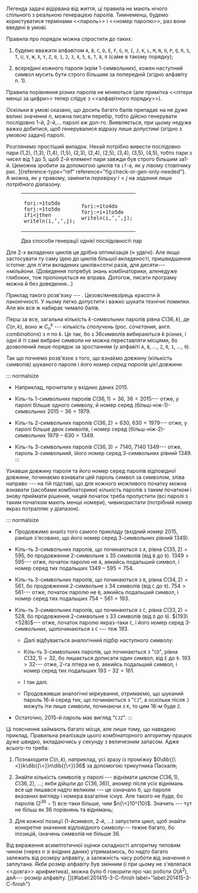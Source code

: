 Легенда задачі відірвана від життя, ці правила не мають нічого спільного
з реальною генерацією паролів. Тимнеменш, будемо користуватися термінами
\<\<пароль\>\> і \<\<номер паролю\>\>, раз вони введені в умові.

Правила про порядок можна спростити до таких:

1.  будемо вважати алфавітом `A`, `B`, `C`, `D`, `E`, `F`, `G`, `H`,
    `I`, `J`, `K`, `L`, `M`, `N`, `O`, `P`, `Q`, `R`, `S`, `T`, `U`,
    `V`, `W`, `X`, `Y`, `Z`, `0`, `1`, `2`, `3`, `4`, `5`, `6`,
    `7`, `8`, `9` (са́ме в такому порядку);

2.  всере́дині кожного пароля (крім 1-символьних), кожен наступний символ
    мусить бути строго більшим за попередній (згідно алфавіту п. 1).

Правила порівняння різних паролів не міняються (але примітка \<\<літери
менші за цифри\>\> тепер слідує з \<\<алфавітного порядку\>\>).

Оскільки в умові сказано, що досить багато балів припадає на не дуже
великі значення $n$, можна писати перебір, тобто дійсно генерувати
послідовно 1-й, 2-й,... паролі аж до$n$-го. Виявляється, при цьому
недуже важко добитися, щоб генерувалися відразу лише допустимі (згідно з
умовою задачі) паролі.

Розглянемо простіший випадок. Нехай потрібно вивести послідовно пари
(1,2), (1,3), (1,4), (1,5), (2,3), (2,4), (2,5), (3,4), (3,5), (4,5),
тобто пари з чисел від 1 до 5, щоб 2-й елемент пари завжди був строго
більшим за1-й. Цеможна зробити за допомогою циклів та `if`-а, як у
лівому стовпчику
рис. [1](#fig:check-or-gen-only-needed){reference-type="ref"
reference="fig:check-or-gen-only-needed"}. А можна, як у правому,
замінити *перевірку* ${i{<}j}$ на *задання лише потрібного* діапазону.

<figure id="fig:check-or-gen-only-needed">
<div class="center">
<table>
<tbody>
<tr class="odd">
<td style="text-align: left;"><div class="small">
<p><code>for</code><code>i:=1</code><code>to</code><code>5</code><code>do</code><br />
<code>for</code><code>j:=1</code><code>to</code><code>5</code><code>do</code><br />
<code>if</code><code>i</code><code>&lt;</code><code>j</code><code>then</code><br />
<code>writeln(i,</code><code>’,</code><code>’,</code><code>j);</code></p>
</div></td>
<td style="text-align: left;"><div class="small">
<p><code>for</code><code>i:=1</code><code>to</code><code>4</code><code>do</code><br />
<code>for</code><code>j:=i+1</code><code>to</code><code>5</code><code>do</code><br />
<code>writeln(i,</code><code>’,</code><code>’,</code><code>j);</code></p>
</div></td>
</tr>
</tbody>
</table>
</div>
<figcaption>Два способи генерації однієї послідовності пар</figcaption>
</figure>

Для 2-х вкладених циклів це дрібна оптимізація ($\approx$ удвічі). Але
якщо застосувати ту саму ідею до циклів більшої вкладеності,
пришвидшення істотне: для п'яти вкладених циклів$\approx$сотні разів,
для десяти--- $\approx$мільйони. (Доведення потребу́є знань
комбінаторики, аленедуже глибоких, тож пропонується як вправа. Дотогож,
писати програму можна й без доведення...)

Приклад такого розв'язку --- . Цезовсімневзірець красоти й лаконічності.
У ньому легко допустити і важко шукати технічні помилки. Але він все ж
набирає чимало балів.

Перш за все, загальна кількість $k$-символьних паролів рівна $C(36, k)$,
де $C(n,k)$, воно ж $C_n^k$ --- кількість *сполучень* (рос. *сочетания*,
англ. *combinations*) з $n$ по $k$. Це так, бо з 36символів вибираються
$k$ різних, і одні й ті самі вибрані символи не можна переставляти
місцями, бо дозволений лише порядок за зростанням (у алфавіті
`A`, `B`, ..., `Z`, `0`, `1`, ..., `9`).

Так що почнемо розв'язок з того, що взна́ємо довжину (кількість символів)
шуканого пароля і його номер *серед паролів цієї довжини*.

::: normalsize
-   Наприклад, прочитали у вхідних даних 2015.

-   Кіль-ть 1-символьних паролів ${C(36,1){=}36}$, ${36{<}2015}$---
    отже, у паролі більше одного символу, й номер серед
    (більш-ніж-1)-символьних ${2015-36=1979}$.

-   Кіль-ть 2-символьних паролів ${C(36,2){=}630}$, ${630{<}1979}$---
    отже, у паролі більше двох символів, і номер серед
    (більш-ніж-2)-символьних ${1979-630=1349}$.

-   Кіль-ть 3-символьних паролів ${C(36,3){=}7140}$, ${7140{\>}1349}$---
    отже, пароль 3-символьний, ійого номер серед 3-символьних
    рівний 1349.
:::

Узнавши довжину пароля та його номер серед паролів відповідної довжини,
починаємо взнавати цей пароль символ за символом, зліва направо --- на
тій підставі, що для кожного можливого початку можна взнавати (засобами
комбінаторики) кількість паролів з таким початком і знову приймати
рішення, чицей початок треба пропустити (всі паролі з таким початком
мають менші номери), чивикористати (потрібний номер якраз потрапляє у
діапазон).

::: normalsize
-   Продовжимо аналіз того самого прикладу (вхідний номер 2015, раніше
    з'ясовано, що його номер серед 3-символьних рівний 1349).

-   Кіль-ть 3-символьних паролів, що починаються з `A`, рівна
    ${C(35,2) = 595}$, бо продовження 2-символьне з 35 символів (від `B`
    до `9`). ${1349>595}$--- отже, початок паролю не `A`, аякийсь
    подальший символ, і номер серед тих подальших ${1349-595=754}$.

-   Кіль-ть 3-символьних паролів, що починаються з `B`, рівна
    ${C(34,2) = 561}$, бо продовження 2-символьне з 34 символів (від `C`
    до `9`). ${754>561}$--- отже, початок паролю не `B`, аякийсь
    подальший символ, і номер серед тих подальших ${754-561=193}$.

-   Кіль-ть 3-символьних паролів, що починаються з `C`, рівна
    ${C(33,2) = 528}$, бо продовження 2-символьне з 33 символів (від `D`
    до `9`). ${193\<528}$--- отже, початок паролю якраз-таки `C`, і його
    номер серед 3-символьних, щопочинаються з `C` --- теж 193.

    -   Далі відбувається аналогічний підбір наступного символу:

    -   Кіль-ть 3-символьних паролів, що починаються з "`CD`", рівна
        ${C(32,1)=32}$, бо лишається дописати один символ, від `E`
        до `9`. ${193>32}$--- отже, 2-га літера не `D`, аякийсь
        подальший символ, і номер серед тих подальших ${193-32=161}$.

    -   І так далі.

    -   Продовживши аналогічні міркування, отримаємо, що шуканий пароль
        16-й серед тих, що починаються з "`CJ`", а оскільки після `J`
        можуть іти лише символи, починаючи з `K`, то цим 16-м буде `Z`.

-   Остато́чно, 2015-й пароль має вигляд "`CJZ`".
:::

Ці пояснення займають багато місця, але лише тому, що наведено приклад.
Правильна реалізація цього комбінаторного алгоритму працює дуже швидко,
вкладаючись у секунду з величезним запасом. Адже всього-то треба:

1.  Познаходити $C(n,k)$, наприклад, усі зразу із проміжку
    $0\dib{{\<}}k\dib{{\<}}n\dib{{\<}}36$ за допомогою трикутника
    Паскаля;

2.  Знайти кількість символів у паролі --- віднімати циклом $C(36,1)$,
    $C(36,2)$, ...; якби дійшли до $C(36,36))$, аномер після усіх
    віднімань все ще лишався надто великим --- це означало б, що пароля
    вказаних вигляду і номера взагаліне існує. Але такого не буде, бо
    паролів ($2^{36}-1$) все-таки більше, чим $n{\<}10^{10}$. Значить
    --- тут не більш як 36 порівнянь та віднімань;

3.  Для кожної позиції (1-йсимвол, 2-й, ...) запустити цикл, щоб знайти
    конкретне значення відповідного символу--- тежне багато, бо
    іпозицій, ізначень символів не більше 36.

Від вираження асимптотичної оцінки складності алгоритму типовим чином
(через $n$ зі вхідних даних) утримаємось, бо надто багато залежить від
розміру алфавіту, а залежність часу роботи від значення $n$ заплутана.
*Якби* розмір алфавіту був змінним (і при цьому не з'являлася
\<\<довга\>\> арифметика), можна було б говорити про час роботи
$O(A^2)$, де$A$--- розмір алфавіту. []{#label:201415-3-C-finish
label="label:201415-3-C-finish"}
